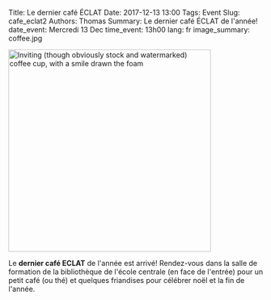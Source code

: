 Title:  Le dernier café ÉCLAT
Date: 2017-12-13 13:00
Tags: Event
Slug: cafe_eclat2
Authors: Thomas
Summary: Le dernier café ÉCLAT de l'année!
date_event: Mercredi 13 Dec
time_event: 13h00
lang: fr
image_summary: coffee.jpg 


<img src="/images/coffee.jpg" style="width:400px;" alt="Inviting (though obviously stock and watermarked) coffee cup, with a smile drawn the foam">

Le __dernier café ECLAT__ de l'année est arrivé! Rendez-vous dans la salle de formation de la bibliothèque de l'école centrale (en face de l'entrée) pour un petit café (ou thé) et quelques friandises pour célébrer noël et la fin de l'année.



